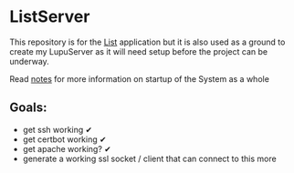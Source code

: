 # ListServer
This repository is for the [List](https://github.com/HoldenErnest/List) application but it is also used as a ground to create my LupuServer as it will need setup before the project can be underway.

Read [notes](notes.md) for more information on startup of the System as a whole

## Goals:
- get ssh working ✔
- get certbot working ✔
- get apache working? ✔
- generate a working ssl socket / client that can connect to this
more
